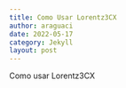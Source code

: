 ```yaml
---
title: Como Usar Lorentz3CX
author: araguaci
date: 2022-05-17
category: Jekyll
layout: post
---
```


Como usar Lorentz3CX